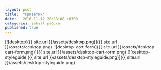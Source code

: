 ```yaml
---
layout: post
title:  "Приветик"
date:   2016-11-12 20:28:08 +0300
categories: jekyll работа
published: true
---
```


[![desktop]({{ site.url }}/assets/desktop.png)]({{ site.url }}/assets/desktop.png)
[![desktop-cart-form]({{ site.url }}/assets/desktop-cart-form.png)]({{ site.url }}/assets/desktop-cart-form.png)
[![desktop-styleguide]({{ site.url }}/assets/desktop-styleguide.png)]({{ site.url }}/assets/desktop-styleguide.png)
